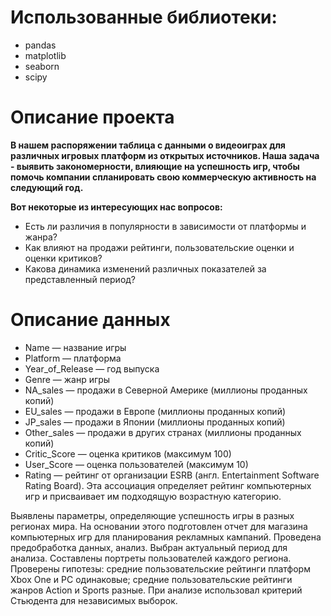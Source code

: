 # Использованные библиотеки:
- pandas
- matplotlib
- seaborn
- scipy

# Описание проекта

**В нашем распоряжении таблица с данными о видеоиграх для различных игровых платформ из открытых источников. Наша задача - выявить закономерности, влияющие на успешность игр, чтобы помочь компании спланировать свою коммерческую активность на следующий год.**

**Вот некоторые из интересующих нас вопросов:**
- Есть ли различия в популярности в зависимости от платформы и жанра? 
- Как влияют на продажи рейтинги, пользовательские оценки и оценки критиков? 
- Какова динамика изменений различных показателей за представленный период?

# Описание данных
- Name — название игры
- Platform — платформа
- Year_of_Release — год выпуска
- Genre — жанр игры
- NA_sales — продажи в Северной Америке (миллионы проданных копий)
- EU_sales — продажи в Европе (миллионы проданных копий)
- JP_sales — продажи в Японии (миллионы проданных копий)
- Other_sales — продажи в других странах (миллионы проданных копий)
- Critic_Score — оценка критиков (максимум 100)
- User_Score — оценка пользователей (максимум 10)
- Rating — рейтинг от организации ESRB (англ. Entertainment Software Rating Board). Эта ассоциация определяет рейтинг компьютерных игр и присваивает им подходящую возрастную категорию.

Выявлены параметры, определяющие успешность игры в разных регионах мира. На
основании этого подготовлен отчет для магазина компьютерных игр для планирования
рекламных кампаний. Проведена предобработка данных, анализ. Выбран актуальный
период для анализа. Составлены портреты пользователей каждого региона. Проверены
гипотезы: средние пользовательские рейтинги платформ Xbox One и PC одинаковые;
средние пользовательские рейтинги жанров Action и Sports разные. При анализе использовал критерий Стьюдента для независимых выборок.

